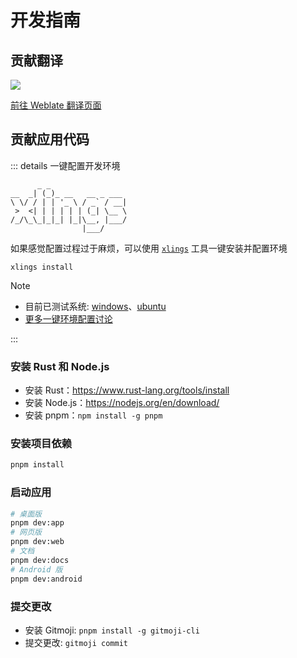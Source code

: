 # 开发指南

## 贡献翻译

[![](https://hosted.weblate.org/widget/project-graph/287x66-black.png)](https://hosted.weblate.org/engage/project-graph/)

[前往 Weblate 翻译页面](https://hosted.weblate.org/engage/project-graph/)

## 贡献应用代码

::: details 一键配置开发环境

```
      _ _
__  _| (_)_ __   __ _ ___
\ \/ / | | '_ \ / _` / __|
 >  <| | | | | | (_| \__ \
/_/\_\_|_|_| |_|\__, |___/
                |___/

```

如果感觉配置过程过于麻烦，可以使用 [`xlings`](https://github.com/d2learn/xlings) 工具一键安装并配置环境

```
xlings install
```

> [!NOTE]
>
> - 目前已测试系统: [windows](https://github.com/LiRenTech/project-graph/issues/139#issuecomment-2470110723)、[ubuntu](https://github.com/LiRenTech/project-graph/issues/139#issuecomment-2474507140)
> - [更多一键环境配置讨论](https://github.com/LiRenTech/project-graph/issues/139)

:::

### 安装 Rust 和 Node.js

- 安装 Rust：https://www.rust-lang.org/tools/install
- 安装 Node.js：https://nodejs.org/en/download/
- 安装 pnpm：`npm install -g pnpm`

### 安装项目依赖

```sh
pnpm install
```

### 启动应用

```sh
# 桌面版
pnpm dev:app
# 网页版
pnpm dev:web
# 文档
pnpm dev:docs
# Android 版
pnpm dev:android
```

### 提交更改

- 安装 Gitmoji: `pnpm install -g gitmoji-cli`
- 提交更改: `gitmoji commit`
